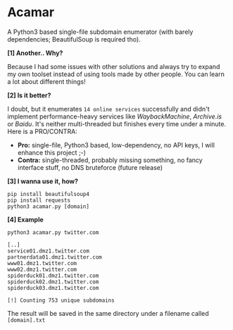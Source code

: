 # Acamar
A Python3 based single-file subdomain enumerator (with barely dependencies; BeautifulSoup is required tho). 

**[1] Another.. Why?**

Because I had some issues with other solutions and always try to expand my own toolset instead of using tools made by other people. You can learn a lot about different things!

**[2] Is it better?**

I doubt, but it enumerates `14 online services` successfully and didn't implement performance-heavy services like *WaybackMachine*, *Archive.is* or *Baidu*. It's neither multi-threaded but finishes every time under a minute. Here is a PRO/CONTRA:

- **Pro:** single-file, Python3 based, low-dependency, no API keys, I will enhance this project ;-)
- **Contra:** single-threaded, probably missing something, no fancy interface stuff, no DNS bruteforce (future release)

**[3] I wanna use it, how?**

```
pip install beautifulsoup4
pip install requests
python3 acamar.py [domain]
```

**[4] Example**

```
python3 acamar.py twitter.com

[..]
service01.dmz1.twitter.com
partnerdata01.dmz1.twitter.com
www01.dmz1.twitter.com
www02.dmz1.twitter.com
spiderduck01.dmz1.twitter.com
spiderduck02.dmz1.twitter.com
spiderduck03.dmz1.twitter.com

[!] Counting 753 unique subdomains
```
The result will be saved in the same directory under a filename called `[domain].txt`

